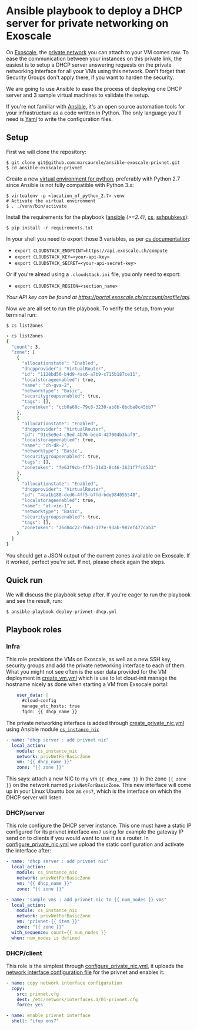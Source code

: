 # Ansible playbook to deploy a DHCP server for private networking on Exoscale


On [Exoscale](https://www.exoscale.ch), the [private
network](https://community.exoscale.ch/documentation/compute/privnet/) you can
attach to your VM comes raw. To ease the communication between your instances
on this private link, the easiest is to setup a DHCP server answering requests
on the private networking interface for all your VMs using this network. Don't
forget that Security Groups don't apply there, if you want to harden the
security.

We are going to use Ansible to ease the process of deploying one DHCP server
and 3 sample virtual machines to validate the setup.

If you're not familiar with [Ansible](https://www.ansible.com), it's an open
source automation tools for your infrastructure as a code written in Python.
The only language you'll need is
[Yaml](https://docs.ansible.com/ansible/latest/YAMLSyntax.html) to write the
configuration files.

## Setup

First we will clone the repository:

    $ git clone git@github.com:marcaurele/ansible-exoscale-privnet.git
    $ cd ansible-exoscale-privnet

Create a new [virtual environment for python](https://virtualenv.pypa.io),
preferably with Python 2.7 since Ansible is not fully compatible with
Python 3.x:

    $ virtualenv -p <location_of_python_2.7> venv
    # Activate the virtual environment
    $ . ./venv/bin/activate

Install the requirements for the playbook ([ansible](https://pypi.python.org/pypi/ansible) *(>=2.4)*, [cs](https://pypi.python.org/pypi/cs), [sshpubkeys](https://pypi.python.org/pypi/sshpubkeys)):

    $ pip install -r requirements.txt

In your shell you need to export those 3 variables, as per
[cs documentation](https://github.com/exoscale/cs/):
  - `export CLOUDSTACK_ENDPOINT=https://api.exoscale.ch/compute`
  - `export CLOUDSTACK_KEY=<your-api-key>`
  - `export CLOUDSTACK_SECRET=<your-api-secret-key>`

Or if you're alread using a `.cloudstack.ini` file, you only need to export:
  - `export CLOUDSTACK_REGION=<section_name>`

*Your API key can be found at https://portal.exoscale.ch/account/profile/api.*

Now we are all set to run the playbook. To verify the setup, from your
terminal run:

    $ cs listZones

```bash
› cs listZones
{
  "count": 3, 
  "zone": [
    {
      "allocationstate": "Enabled", 
      "dhcpprovider": "VirtualRouter", 
      "id": "1128bd56-b4d9-4ac6-a7b9-c715b187ce11", 
      "localstorageenabled": true, 
      "name": "ch-gva-2", 
      "networktype": "Basic", 
      "securitygroupsenabled": true, 
      "tags": [], 
      "zonetoken": "ccb0a60c-79c8-3230-ab8b-8bdbe8c45bb7"
    }, 
    {
      "allocationstate": "Enabled", 
      "dhcpprovider": "VirtualRouter", 
      "id": "91e5e9e4-c9ed-4b76-bee4-427004b3baf9", 
      "localstorageenabled": true, 
      "name": "ch-dk-2", 
      "networktype": "Basic", 
      "securitygroupsenabled": true, 
      "tags": [], 
      "zonetoken": "fe63f9cb-ff75-31d3-8c46-3631f7fcd533"
    }, 
    {
      "allocationstate": "Enabled", 
      "dhcpprovider": "VirtualRouter", 
      "id": "4da1b188-dcd6-4ff5-b7fd-bde984055548", 
      "localstorageenabled": true, 
      "name": "at-vie-1", 
      "networktype": "Basic", 
      "securitygroupsenabled": true, 
      "tags": [], 
      "zonetoken": "26d84c22-f66d-377e-93ab-987ef477cab3"
    }
  ]
}
```
You should get a JSON output of the current zones available on Exoscale. If
it worked, perfect you're set. If not, please check again the steps.

## Quick run

We will discuss the playbook setup after. If you're eager to run the playbook
and see the result, run:

    $ ansible-playbook deploy-privnet-dhcp.yml

## Playbook roles

### Infra

This role provisions the VMs on Exoscale, as well as a new SSH key, security
groups and add the private networking interface to each of them. What you
might not see often is the user data provided for the VM deployment in
[create_vm.yml](https://github.com/marcaurele/ansible-exoscale-privnet/roles/infra/tasks/create_vm.yml)
which is use to let cloud-init manage the hostname nicely as done when starting
a VM from Exsocale portal:

```yaml
    user_data: |
      #cloud-config
      manage_etc_hosts: true
      fqdn: {{ dhcp_name }}
```

The private networking interface is added through
[create_private_nic.yml](https://github.com/marcaurele/ansible-exoscale-privnet/roles/infra/tasks/create_private_nic.yml)
using Ansible module [`cs_instance_nic`](http://docs.ansible.com/ansible/latest/cs_instance_nic_module.html)

```yaml
- name: "dhcp server : add privnet nic"
  local_action:
    module: cs_instance_nic
    network: privNetForBasicZone
    vm: "{{ dhcp_name }}"
    zone: "{{ zone }}"
```

This says: attach a new NIC to my vm `{{ dhcp_name }}` in the zone `{{ zone }}`
on the network named `privNetForBasicZone`. This new interface will come up
in your Linux Ubuntu box as `ens7`, which is the interface on which the DHCP
server will listen.

### DHCP/server

This role configure the DHCP server instance. This one must have a static IP
configured for its privnet interface `ens7` using for example the gateway IP
send on to clients if you would want to use it as a router. In
[configure_private_nic.yml](https://github.com/marcaurele/ansible-exoscale-privnet/roles/dhcp/server/tasks/configure_private_nic.yml)
we upload the static configuration and activate the interface after:

```yaml
- name: "dhcp server : add privnet nic"
  local_action:
    module: cs_instance_nic
    network: privNetForBasicZone
    vm: "{{ dhcp_name }}"
    zone: "{{ zone }}"

- name: "sample vms : add privnet nic to {{ num_nodes }} vms"
  local_action:
    module: cs_instance_nic
    network: privNetForBasicZone
    vm: "privnet-{{ item }}"
    zone: "{{ zone }}"
  with_sequence: count={{ num_nodes }}
  when: num_nodes is defined
```

### DHCP/client

This role is the simplest through [configure_private_nic.yml](https://github.com/marcaurele/ansible-exoscale-privnet/blob/master/roles/dhcp/client/tasks/configure_private_nic.yml),
it uploads the [network interface configuration
file](https://github.com/marcaurele/ansible-exoscale-privnet/blob/master/roles/dhcp/client/files/privnet.cfg) for the privnet and enables it:

```yaml
- name: copy network interface configuration
  copy:
    src: privnet.cfg
    dest: /etc/network/interfaces.d/01-privnet.cfg
    force: yes

- name: enable privnet interface
  shell: "ifup ens7"
```

